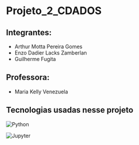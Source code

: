 # Projeto_2_CDADOS

## Integrantes:
- Arthur Motta Pereira Gomes
- Enzo Dadier Lacks Zamberlan
- Guilherme Fugita

## Professora:
- Maria Kelly Venezuela

## Tecnologias usadas nesse projeto

![Python](https://img.shields.io/badge/Python-2D7DB1?style=for-the-badge&logo=python&logoColor=yellow)

![Jupyter](https://img.shields.io/badge/Jupyter-2D7DB1?style=for-the-badge&logo=jupyter&logoColor=yellow)